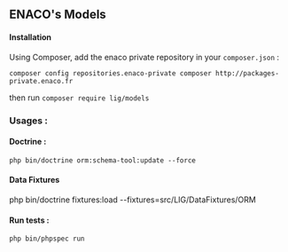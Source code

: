 ## ENACO's Models

#### Installation

Using Composer, add the enaco private repository in your `composer.json` : 

`composer config repositories.enaco-private composer http://packages-private.enaco.fr`

then run `composer require lig/models`

### Usages :

#### Doctrine :

```
php bin/doctrine orm:schema-tool:update --force
```

#### Data Fixtures
php bin/doctrine fixtures:load --fixtures=src/LIG/DataFixtures/ORM


#### Run tests :

```
php bin/phpspec run
```